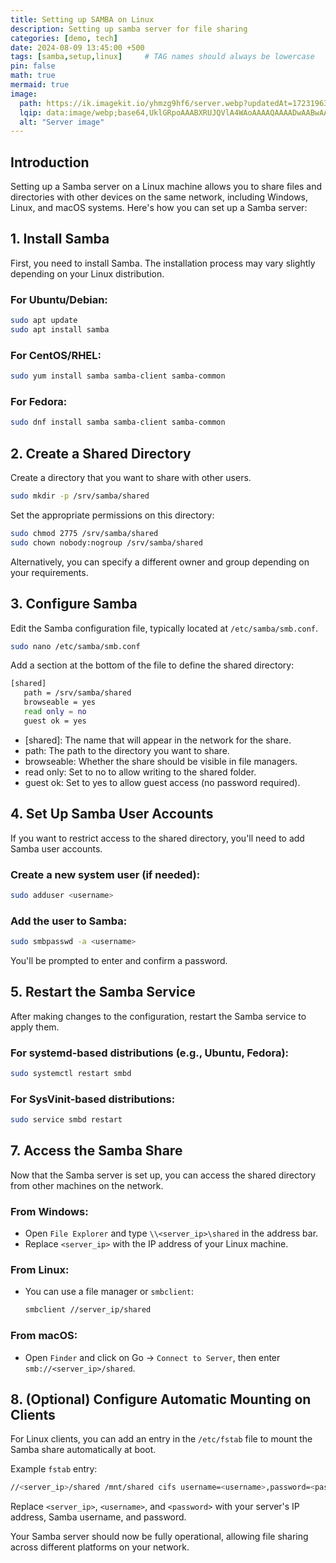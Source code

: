 ```yaml
---
title: Setting up SAMBA on Linux
description: Setting up samba server for file sharing
categories: [demo, tech]
date: 2024-08-09 13:45:00 +500
tags: [samba,setup,linux]     # TAG names should always be lowercase
pin: false
math: true
mermaid: true
image:
  path: https://ik.imagekit.io/yhmzg9hf6/server.webp?updatedAt=1723196390703 
  lqip: data:image/webp;base64,UklGRpoAAABXRUJQVlA4WAoAAAAQAAAADwAABwAAQUxQSDIAAAARL0AmbZurmr57yyIiqE8oiG0bejIYEQTgqiDA9vqnsUSI6H+oAERp2HZ65qP/VIAWAFZQOCBCAAAA8AEAnQEqEAAIAAVAfCWkAALp8sF8rgRgAP7o9FDvMCkMde9PK7euH5M1m6VWoDXf2FkP3BqV0ZYbO6NA/VFIAAAA
  alt: "Server image"
---
```



## Introduction

Setting up a Samba server on a Linux machine allows you to share files and directories with other devices on the same network, including Windows, Linux, and macOS systems. Here's how you can set up a Samba server:

##  1. Install Samba

First, you need to install Samba. The installation process may vary slightly depending on your Linux distribution.

### For Ubuntu/Debian:

```bash
sudo apt update
sudo apt install samba
```

### For CentOS/RHEL:

```bash
sudo yum install samba samba-client samba-common
```

### For Fedora:

```bash
sudo dnf install samba samba-client samba-common
```

## 2. Create a Shared Directory

Create a directory that you want to share with other users.

```bash
sudo mkdir -p /srv/samba/shared
```
Set the appropriate permissions on this directory:

```bash
sudo chmod 2775 /srv/samba/shared
sudo chown nobody:nogroup /srv/samba/shared
```
Alternatively, you can specify a different owner and group depending on your requirements.

## 3. Configure Samba

Edit the Samba configuration file, typically located at `/etc/samba/smb.conf`.

```bash
sudo nano /etc/samba/smb.conf
```
Add a section at the bottom of the file to define the shared directory:

```bash
[shared]
   path = /srv/samba/shared
   browseable = yes
   read only = no
   guest ok = yes
```
* [shared]: The name that will appear in the network for the share.
* path: The path to the directory you want to share.
* browseable: Whether the share should be visible in file managers.
* read only: Set to no to allow writing to the shared folder.
* guest ok: Set to yes to allow guest access (no password required).

## 4. Set Up Samba User Accounts

If you want to restrict access to the shared directory, you'll need to add Samba user accounts.

### Create a new system user (if needed):

```bash
sudo adduser <username>
```

### Add the user to Samba:

```bash
sudo smbpasswd -a <username>
```

You'll be prompted to enter and confirm a password.

## 5. Restart the Samba Service

After making changes to the configuration, restart the Samba service to apply them.

### For systemd-based distributions (e.g., Ubuntu, Fedora):

```bash
sudo systemctl restart smbd
```
### For SysVinit-based distributions:

```bash
sudo service smbd restart
```

## 7. Access the Samba Share

Now that the Samba server is set up, you can access the shared directory from other machines on the network.

### From Windows:

  * Open `File Explorer` and type `\\<server_ip>\shared` in the address bar.
  * Replace `<server_ip>` with the IP address of your Linux machine.

### From Linux:

  * You can use a file manager or `smbclient`:

    ```bash
    smbclient //server_ip/shared
    ```
### From macOS:

  * Open `Finder` and click on Go -> `Connect to Server`, then enter `smb://<server_ip>/shared`.

## 8. (Optional) Configure Automatic Mounting on Clients

For Linux clients, you can add an entry in the `/etc/fstab` file to mount the Samba share automatically at boot.

Example `fstab` entry:

```bash
//<server_ip>/shared /mnt/shared cifs username=<username>,password=<password>,iocharset=utf8 0 0
```
Replace `<server_ip>`, `<username>`, and `<password>` with your server's IP address, Samba username, and password.

Your Samba server should now be fully operational, allowing file sharing across different platforms on your network.

